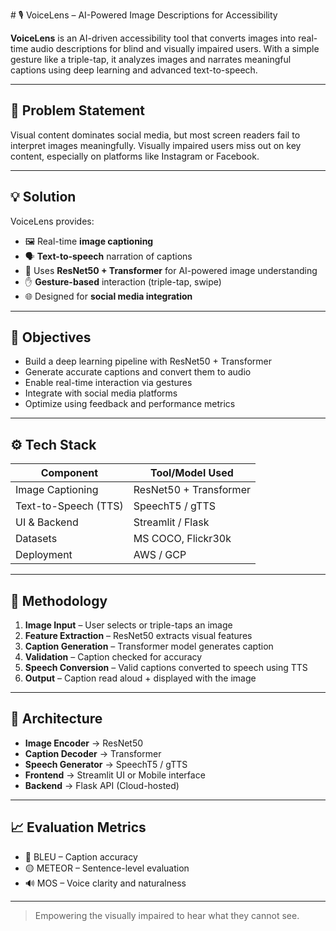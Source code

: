 
 
 # 🎙️ VoiceLens – AI-Powered Image Descriptions for Accessibility

**VoiceLens** is an AI-driven accessibility tool that converts images into real-time audio descriptions for blind and visually impaired users. With a simple gesture like a triple-tap, it analyzes images and narrates meaningful captions using deep learning and advanced text-to-speech.

---

## 🚨 Problem Statement

Visual content dominates social media, but most screen readers fail to interpret images meaningfully. Visually impaired users miss out on key content, especially on platforms like Instagram or Facebook.

---

## 💡 Solution

VoiceLens provides:
- 🖼️ Real-time **image captioning**
- 🗣️ **Text-to-speech** narration of captions
- 🧠 Uses **ResNet50 + Transformer** for AI-powered image understanding
- ✋ **Gesture-based** interaction (triple-tap, swipe)
- 🌐 Designed for **social media integration**

---

## 🎯 Objectives

- Build a deep learning pipeline with ResNet50 + Transformer
- Generate accurate captions and convert them to audio
- Enable real-time interaction via gestures
- Integrate with social media platforms
- Optimize using feedback and performance metrics

---

## ⚙️ Tech Stack

| Component            | Tool/Model Used              |
|----------------------|------------------------------|
| Image Captioning     | ResNet50 + Transformer       |
| Text-to-Speech (TTS) | SpeechT5 / gTTS              |
| UI & Backend         | Streamlit / Flask            |
| Datasets             | MS COCO, Flickr30k           |
| Deployment           | AWS / GCP                    |

---

## 🧪 Methodology

1. **Image Input** – User selects or triple-taps an image  
2. **Feature Extraction** – ResNet50 extracts visual features  
3. **Caption Generation** – Transformer model generates caption  
4. **Validation** – Caption checked for accuracy  
5. **Speech Conversion** – Valid captions converted to speech using TTS  
6. **Output** – Caption read aloud + displayed with the image

---

## 🧱 Architecture

- **Image Encoder** → ResNet50  
- **Caption Decoder** → Transformer  
- **Speech Generator** → SpeechT5 / gTTS  
- **Frontend** → Streamlit UI or Mobile interface  
- **Backend** → Flask API (Cloud-hosted)

---

## 📈 Evaluation Metrics

- 🔵 BLEU – Caption accuracy  
- 🟡 METEOR – Sentence-level evaluation  
- 🔊 MOS – Voice clarity and naturalness  

---



> Empowering the visually impaired to hear what they cannot see.
